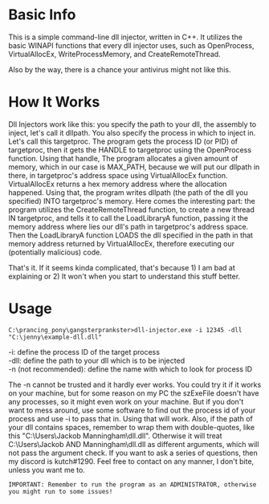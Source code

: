 # Basic Info
This is a simple command-line dll injector, written in C++. It utilizes the basic WINAPI functions that every dll injector uses, such as OpenProcess, 
VirtualAllocEx, WriteProcessMemory, and CreateRemoteThread.

Also by the way, there is a chance your antivirus might not like this.

# How It Works
Dll Injectors work like this: you specify the path to your dll, the assembly to inject, let's call it dllpath. You also specify the process in which to inject in. Let's call this targetproc. The program gets the process ID (or PID) of targetproc, then it gets the HANDLE to targetproc using the OpenProcess function. Using that handle, The program allocates a given amount of memory, which in our case is MAX_PATH, because we will put our dllpath in there, in targetproc's address space using VirtualAllocEx function. VirtualAllocEx returns a hex memory address where the allocation happened. Using that, the program writes dllpath (the path of the dll you specified) INTO targetproc's memory. Here comes the interesting part: the program utilizes the CreateRemoteThread function, to create a new thread IN targetproc, and tells it to call the LoadLibraryA function, passing it the memory address where lies our dll's path in targetproc's address space. Then the LoadLibraryA function LOADS the dll specified in the path in that memory address returned by VirtualAllocEx, therefore executing our (potentially malicious) code.

That's it. If it seems kinda complicated, that's because 1) I am bad at explaining or 2) It won't when you start to understand this stuff better.


# Usage

```
C:\prancing_pony\gangsterprankster>dll-injector.exe -i 12345 -dll "C:\jenny\example-dll.dll"
```

-i: define the process ID of the target process  
-dll: define the path to your dll which is to be injected  
-n (not recommended): define the name with which to look for process ID  

The -n cannot be trusted and it hardly ever works. You could try it if it works on your machine, but for some reason on my PC the szExeFile doesn't have any processes, so it might even work on your machine. But if you don't want to mess around, use some software to find out the process id of your process and use -i to pass that in. Using that will work. Also, if the path of your dll contains spaces, remember to wrap them with double-quotes, like this "C:\Users\Jackob Manningham\dll.dll". Otherwise it will treat C:\Users\Jackob AND Manningham\dll.dll as different arguments, which will not pass the argument check. If you want to ask a series of questions, then my discord is kutch#1290. Feel free to contact on any manner, I don't bite, unless you want me to.

```
IMPORTANT: Remember to run the program as an ADMINISTRATOR, otherwise you might run to some issues!
```
